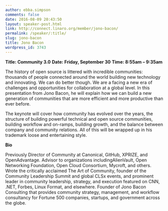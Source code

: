 ```yaml
---
author: ebba.simpson
comments: false
date: 2016-08-09 20:43:50
layout: speaker-post.html
link: http://connect.linaro.org/member/jono-bacon/
permalink: /speaker/:title/
slug: jono-bacon
title: Jono Bacon
wordpress_id: 3743
---
```


**Title: Community 3.0**
**Date: Friday, September 30**
**Time: 8:55am – 9:35am**



The history of open source is littered with incredible communities: thousands of people connected around the world building new technology and innovating. We can do better though. We are a facing a new era of challenges and opportunities for collaboration at a global level. In this presentation from Jono Bacon, he will explain how we can build a new generation of communities that are more efficient and more productive than ever before.

The keynote will cover how community has evolved over the years, the structure of building powerful technical and open source communities, building workflow and on-ramps, building growth, and the balance between company and community relations. All of this will be wrapped up in his trademark loose and entertaining style.



**Bio**

Previously Director of Community at Canonical, GitHub, XPRIZE, and OpenAdvantage. Advisor to organizations includingAlienVault, Open Networking Foundation, Open Cloud Consortium, Mycroft, and others. Wrote the critically acclaimed The Art of Community, founder of the Community Leadership Summit and global CLSx events, and prominent leader in community leadership, strategy, and execution featured on CNN, .NET, Forbes, Linux Format, and elsewhere. Founder of Jono Bacon Consulting that provides community strategy, management, and workflow consultancy for Fortune 500 companies, startups, and government across the globe.